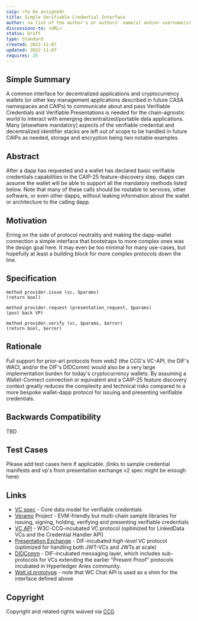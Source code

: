 ```yaml
---
caip: <to be assigned>
title: Simple Verifiable Credential Interface
author: <a list of the author's or authors' name(s) and/or username(s), or name(s) and email(s), e.g. (use with the parentheses or triangular brackets): Juan Caballero (@bumblefudge)
discussions-to: <URL>
status: Draft
type: Standard 
created: 2022-11-07
updated: 2022-11-07
requires: 25
---
```


<!--You can leave these HTML comments in your merged EIP and delete the visible duplicate text guides, they will not appear and may be helpful to refer to if you edit it again. This is the suggested template for new EIPs. Note that an EIP number will be assigned by an editor. When opening a pull request to submit your EIP, please use an abbreviated title in the filename, `eip-draft_title_abbrev.md`. The title should be 44 characters or less.-->


## Simple Summary
<!--"If you can't explain it simply, you don't understand it well enough." Provide a simplified and layman-accessible explanation of the CAIP.-->
A common interface for decentralized applications and cryptocurrency wallets (or other key management applications described in future CASA namespaces and CAIPs) to communicate about and pass Verifiable Credentials and Verifiable Presentations is needed for the chain-agnostic world to interact with emerging decentralized/portable data applications. Many [elsewhere mandatory] aspects of the verifiable credential and decentralized identifier stacks are left out of scope to be handled in future CAIPs as needed, storage and encryption being two notable examples.

## Abstract
<!--A short (~200 word) description of the technical issue being addressed.-->
After a dapp has requested and a wallet has declared basic verifiable
credentials capabilities in the CAIP-25 feature-discovery step, dapps can assume
the wallet will be able to support all the mandatory methods listed below. Note
that many of these calls should be routable to services, other software, or even
other dapps, without leaking information about the wallet or architecture to the
calling dapp.

## Motivation
<!--The motivation is critical for CAIP. It should clearly explain why the state of the art is inadequate to address the problem that the CAIP solves. CAIP submissions without sufficient motivation may be rejected outright.-->
Erring on the side of protocol neutrality and making the dapp-wallet connection
a simple interface that bootstraps to more complex ones was the design goal
here. It may even be too minimal for many use-cases, but hopefully at least a
building block for more complex protocols down the line.

## Specification
<!--The technical specification should describe the standard in detail. The specification should be detailed enough to allow competing, interoperable implementations. -->

```
method provider.issue (vc, $params)
(return bool)

method provider.request (presentation_request, $params)
(post back VP)

method provider.verify (vc, $params, $error)
(return bool, $error)

```

## Rationale
<!--The rationale fleshes out the specification by describing what motivated the design and why particular design decisions were made. It should describe alternate designs that were considered and related work, e.g. how the feature is supported in other languages. The rationale may also provide evidence of consensus within the community, and should discuss important objections or concerns raised during discussion.-->
Full support for prior-art protocols from web2 (the CCG's VC-API, the DIF's
WACI, and/or the DIF's DIDComm) would also be a very large implementation burden
for today's cryptocurrency wallets.  By assuming a Wallet-Connect connection or
equivalent and a CAIP-25 feature discovery context greatly reduces the
complexity and technical risks compared to a more bespoke wallet-dapp protocol
for issuing and presenting verifiable credentials.

## Backwards Compatibility
<!--All CAIPs that introduce backwards incompatibilities must include a section describing these incompatibilities and their severity. The CAIP must explain how the author proposes to deal with these incompatibilities. CAIP submissions without a sufficient backwards compatibility treatise may be rejected outright.-->
TBD

## Test Cases
<!--Please add test cases here if applicable.-->
Please add test cases here if applicable. (links to sample credential manifests
and vp's from presentation exchange v2 spec might be enough here)

## Links
<!--Links to external resources that help understanding the CAIP better. This can e.g. be links to existing implementations.-->
- [VC spec][] - Core data model for verifiable credentials 
- [Veramo][] Project - EVM-friendly but multi-chain sample libraries for issuing, signing, holding, verifying and presenting verifiable credentials 
- [VC API][] - W3C-CCG-incubated VC protocol (optimized for LinkedData VCs and the Credential Handler API)
- [Presentation Exchange][] - DIF-incubated *high-level* VC protocol (optimized for handling both JWT-VCs and JWTs at scale)
- [DIDComm][] - DIF-incubated messaging layer, which includes sub-protocols for VCs extending the earlier "Present Proof" protocols incubated in Hyperledger Aries community.
- [Walt.id prototype][] - note that WC Chat API is used as a shim for the interface defined above 


[VC spec]: https://www.w3.org/TR/vc-data-model/
[Veramo]: https://veramo.io/
[VC API]: https://w3c-ccg.github.io/vc-api/
[Presentation Exchange]: https://identity.foundation/presentation-exchange/spec/v2.0.0/
[DIDComm]: https://identity.foundation/didcomm-messaging/spec/v2.0/
[Walt.id prototype]: https://github.com/waltid-ethlisbon2022

## Copyright
Copyright and related rights waived via [CC0](https://creativecommons.org/publicdomain/zero/1.0/).
